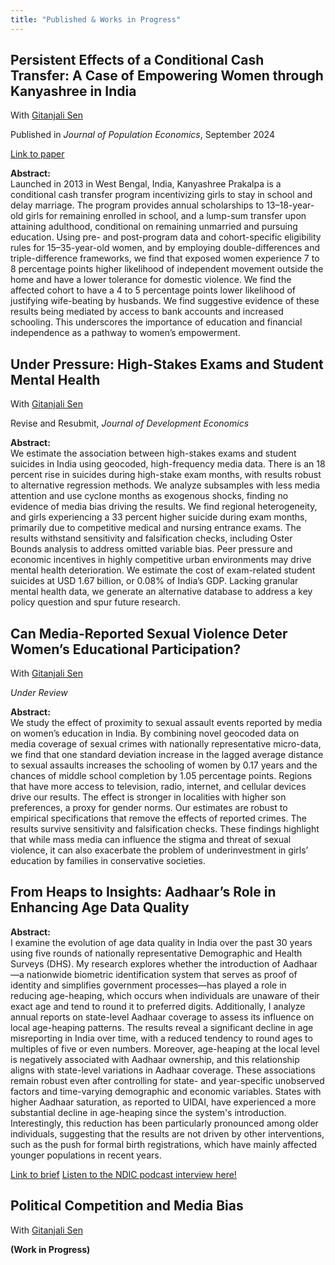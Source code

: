 ```yaml
---
title: "Published & Works in Progress"
---
```


##  Persistent Effects of a Conditional Cash Transfer: A Case of Empowering Women through Kanyashree in India  
With [Gitanjali Sen](https://scholar.google.com/citations?user=bbFIXNgAAAAJ&hl=en) 

Published in *Journal of Population Economics*, September 2024

[Link to paper](https://link.springer.com/article/10.1007/s00148-024-01045-4)

**Abstract:**  
Launched in 2013 in West Bengal, India, Kanyashree Prakalpa is a conditional cash transfer program incentivizing girls to stay in school and delay marriage. The program provides annual scholarships to 13–18-year-old girls for remaining enrolled in school, and a lump-sum transfer upon attaining adulthood, conditional on remaining unmarried and pursuing education. Using pre- and post-program data and cohort-specific eligibility rules for 15–35-year-old women, and by employing double-differences and triple-difference frameworks, we find that exposed women experience 7 to 8 percentage points higher likelihood of independent movement outside the home and have a lower tolerance for domestic violence. We find the affected cohort to have a 4 to 5 percentage points lower likelihood of justifying wife-beating by husbands. We find suggestive evidence of these results being mediated by access to bank accounts and increased schooling. This underscores the importance of education and financial independence as a pathway to women’s empowerment.

##  Under Pressure: High-Stakes Exams and Student Mental Health  

With [Gitanjali Sen](https://scholar.google.com/citations?user=bbFIXNgAAAAJ&hl=en) 

Revise and Resubmit, *Journal of Development Economics*

**Abstract:**  
We estimate the association between high-stakes exams and student suicides in India using geocoded, high-frequency media data. There is an 18 percent rise in suicides during high-stake exam months, with results robust to alternative regression methods. We analyze subsamples
with less media attention and use cyclone months as exogenous shocks, finding no evidence of media bias driving the results. We find regional heterogeneity, and girls experiencing a 33 percent higher suicide during exam months, primarily due to competitive medical and nursing entrance exams. The results withstand sensitivity and falsification checks, including Oster Bounds analysis to address omitted variable bias. Peer pressure and economic incentives in highly competitive urban environments may drive mental health deterioration. We estimate the cost of exam-related student suicides at USD 1.67 billion, or 0.08% of India’s GDP. Lacking granular mental health data, we generate an alternative database to address a key policy question and spur future research.


##  Can Media-Reported Sexual Violence Deter Women’s Educational Participation?  

With [Gitanjali Sen](https://scholar.google.com/citations?user=bbFIXNgAAAAJ&hl=en) 

*Under Review*

**Abstract:**  
We study the effect of proximity to sexual assault events reported by media on women’s education in India. By combining novel geocoded data on media coverage of sexual crimes with nationally representative micro-data, we find that one standard deviation increase in the lagged average distance to sexual assaults increases the schooling of women by 0.17 years and the chances of middle school completion by 1.05 percentage points. Regions that have more access to television, radio, internet, and cellular devices drive our results. The effect is stronger in localities with higher son preferences, a proxy for gender norms. Our estimates are robust to empirical specifications that remove the effects of reported crimes. The results survive sensitivity and falsification checks. These findings highlight that while mass media can influence the stigma and threat of sexual violence, it can also exacerbate the problem of underinvestment in girls’ education by families in conservative societies.

## From Heaps to Insights: Aadhaar’s Role in Enhancing Age Data Quality  

**Abstract:**  
I examine the evolution of age data quality in India over the past 30 years using five rounds of nationally representative Demographic and Health Surveys (DHS). My research explores whether the introduction of Aadhaar—a nationwide biometric identification system that serves as proof of identity and simplifies government processes—has played a role in reducing age-heaping, which occurs when individuals are unaware of their exact age and tend to round it to preferred digits. Additionally, I analyze annual reports on state-level Aadhaar coverage to assess its influence on local age-heaping patterns. The results reveal a significant decline in age misreporting in India over time, with a reduced tendency to round ages to multiples of five or even numbers. Moreover, age-heaping at the local level is negatively associated with Aadhaar ownership, and this relationship aligns with state-level variations in Aadhaar coverage. These associations remain robust even after controlling for state- and year-specific unobserved factors and time-varying demographic and economic variables. States with higher Aadhaar saturation, as reported to UIDAI, have experienced a more substantial decline in age-heaping since the system's introduction. Interestingly, this reduction has been particularly pronounced among older individuals, suggesting that the results are not driven by other interventions, such as the push for formal birth registrations, which have mainly affected younger populations in recent years.

[Link to brief](https://ndic.ncaer.org/wp-content/uploads/2025/01/Subarna-Banerjee-1.pdf)
[Listen to the NDIC podcast interview here!](https://soundcloud.com/coord_ndic/ep1-subarna-banerjee?si=ba51f330f522418ca8445000700516ba&utm_source=clipboard&utm_medium=text&utm_campaign=social_sharing)

##  Political Competition and Media Bias  

With [Gitanjali Sen](https://scholar.google.com/citations?user=bbFIXNgAAAAJ&hl=en) 

**(Work in Progress)**  

